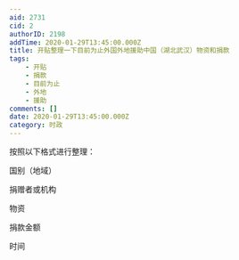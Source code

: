 ```yaml
---
aid: 2731
cid: 2
authorID: 2198
addTime: 2020-01-29T13:45:00.000Z
title: 开贴整理一下目前为止外国外地援助中国（湖北武汉）物资和捐款
tags:
    - 开贴
    - 捐款
    - 目前为止
    - 外地
    - 援助
comments: []
date: 2020-01-29T13:45:00.000Z
category: 时政
---
```


按照以下格式进行整理：

国别（地域）

捐赠者或机构

物资

捐款金额

时间

